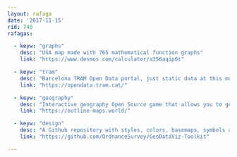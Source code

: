 ```yaml
---
layout: rafaga
date: '2017-11-15'
rid: 740
rafagas:

  - keyw: "graphs"
    desc: "USA map made with 765 mathematical function graphs"
    link: "https://www.desmos.com/calculator/a356aqip6t"

  - keyw: "tram"
    desc: "Barcelona TRAM Open Data portal, just static data at this moment"
    link: "https://opendata.tram.cat/"

  - keyw: "geography"
    desc: "Interactive geography Open Source game that allows you to generate new games switching a GeoJSON file"
    link: "https://outline-maps.world/"

  - keyw: "design"
    desc: "A Github repository with styles, colors, basemaps, symbols and other cartographic assets to work with Ordnance Survey"
    link: "https://github.com/OrdnanceSurvey/GeoDataViz-Toolkit"

---
```

